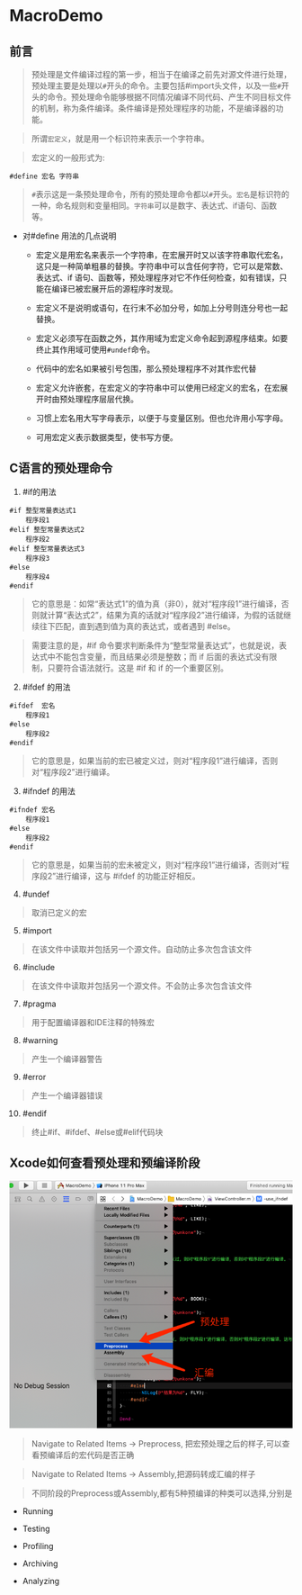# MacroDemo

## 前言

> 预处理是文件编译过程的第一步，相当于在编译之前先对源文件进行处理，预处理主要是处理以`#`开头的命令。主要包括#import头文件，以及一些`#`开头的命令。预处理命令能够根据不同情况编译不同代码、产生不同目标文件的机制，称为条件编译。条件编译是预处理程序的功能，不是编译器的功能。

> 所谓`宏定义`，就是用一个标识符来表示一个字符串。

> 宏定义的一般形式为:

```
#define 宏名 字符串
```

> `#`表示这是一条预处理命令，所有的预处理命令都以`#`开头。`宏名`是标识符的一种，命名规则和变量相同。`字符串`可以是数字、表达式、if语句、函数等。 

* 对#define 用法的几点说明

    -  宏定义是用宏名来表示一个字符串，在宏展开时又以该字符串取代宏名，这只是一种简单粗暴的替换。字符串中可以含任何字符，它可以是常数、表达式、if 语句、函数等，预处理程序对它不作任何检查，如有错误，只能在编译已被宏展开后的源程序时发现。
    
    - 宏定义不是说明或语句，在行末不必加分号，如加上分号则连分号也一起替换。
    
    - 宏定义必须写在函数之外，其作用域为宏定义命令起到源程序结束。如要终止其作用域可使用`#undef`命令。
    
    - 代码中的宏名如果被引号包围，那么预处理程序不对其作宏代替
    
    - 宏定义允许嵌套，在宏定义的字符串中可以使用已经定义的宏名，在宏展开时由预处理程序层层代换。
    
    - 习惯上宏名用大写字母表示，以便于与变量区别。但也允许用小写字母。
    
    - 可用宏定义表示数据类型，使书写方便。

## C语言的预处理命令

1. #if的用法

```
#if 整型常量表达式1
    程序段1
#elif 整型常量表达式2
    程序段2
#elif 整型常量表达式3
    程序段3
#else
    程序段4
#endif
```

> 它的意思是：如常“表达式1”的值为真（非0），就对“程序段1”进行编译，否则就计算“表达式2”，结果为真的话就对“程序段2”进行编译，为假的话就继续往下匹配，直到遇到值为真的表达式，或者遇到 #else。

> 需要注意的是，#if 命令要求判断条件为“整型常量表达式”，也就是说，表达式中不能包含变量，而且结果必须是整数；而 if 后面的表达式没有限制，只要符合语法就行。这是 #if 和 if 的一个重要区别。

2. #ifdef 的用法

```
#ifdef  宏名
    程序段1
#else
    程序段2
#endif
```

> 它的意思是，如果当前的宏已被定义过，则对“程序段1”进行编译，否则对“程序段2”进行编译。

3. #ifndef 的用法

```
#ifndef 宏名
    程序段1 
#else 
    程序段2 
#endif
```

> 它的意思是，如果当前的宏未被定义，则对“程序段1”进行编译，否则对“程序段2”进行编译，这与 #ifdef 的功能正好相反。

4. #undef

> 取消已定义的宏

5. #import

> 在该文件中读取并包括另一个源文件。自动防止多次包含该文件

6. #include 

> 在该文件中读取并包括另一个源文件。不会防止多次包含该文件

7. #pragma 

> 用于配置编译器和IDE注释的特殊宏 

8. #warning

> 产生一个编译器警告

9. #error

> 产生一个编译器错误

10. #endif

> 终止#if、#ifdef、#else或#elif代码块


## Xcode如何查看预处理和预编译阶段

 ![查看预处理和预编译阶段](https://github.com/wenjiehe/MacroDemo/blob/master/MacroDemo/macro.png)

> Navigate to Related Items -> Preprocess, 把宏预处理之后的样子,可以查看预编译后的宏代码是否正确

> Navigate to Related Items -> Assembly,把源码转成汇编的样子

> 不同阶段的Preprocess或Assembly,都有5种预编译的种类可以选择,分别是

 - Running
 
 - Testing
 
 - Profiling
 
 - Archiving
 
 - Analyzing
